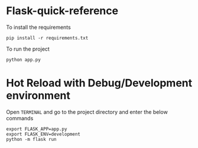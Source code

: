 # Flask-quick-reference

To install the requirements 

    pip install -r requirements.txt
     
To run the project 
    
    python app.py
    
# Hot Reload with Debug/Development environment

Open `TERMINAL` and go to the project directory and enter the below commands

    export FLASK_APP=app.py
    export FLASK_ENV=development
    python -m flask run


